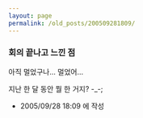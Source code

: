 ```yaml
---
layout: page
permalink: /old_posts/200509281809/
---
```


### 회의 끝나고 느낀 점

아직 멀었구나... 멀었어...

지난 한 달 동안 뭘 한 거지? -_-;





- 2005/09/28 18:09 에 작성